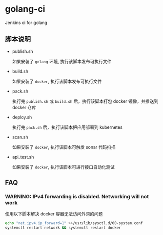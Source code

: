 # golang-ci
Jenkins ci for golang

## 脚本说明

- publish.sh

  如果安装了 `golang` 环境, 执行该脚本发布可执行文件
  
- build.sh

  如果安装了 `docker`, 执行该脚本发布可执行文件

- pack.sh

  执行完 `publish.sh` 或 `build.sh` 后，执行该脚本打包 docker 镜像，并推送到 docker 仓库

- deploy.sh

  执行完 `pack.sh` 后，执行该脚本把应用部署到 kubernetes
  
- scan.sh

  如果安装了 `docker`, 执行该脚本可触发 sonar 代码扫描

- api_test.sh

  如果安装了 `docker`, 执行该脚本可进行接口自动化测试
  
## FAQ

### WARNING: IPv4 forwarding is disabled. Networking will not work

使用以下脚本解决 docker 容器无法访问外网的问题

``` bash
echo "net.ipv4.ip_forward=1" >>/usr/lib/sysctl.d/00-system.conf
systemctl restart network && systemctl restart docker
```
